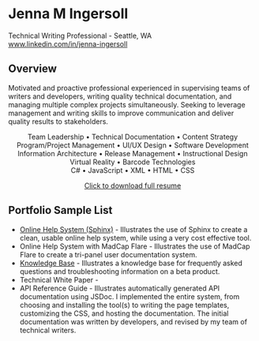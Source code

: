 # Jenna M Ingersoll
Technical Writing Professional - Seattle, WA<br />
www.linkedin.com/in/jenna-ingersoll 

## Overview

Motivated and proactive professional experienced in supervising teams of writers and developers, writing 
quality technical documentation, and managing multiple complex projects simultaneously. Seeking to leverage management and writing skills to improve communication and deliver quality results to stakeholders.

<p style="text-align:center;">Team Leadership • Technical Documentation • Content Strategy <br />
Program/Project Management • UI/UX Design • Software Development <br />
Information Architecture • Release Management • Instructional Design <br />
Virtual Reality • Barcode Technologies <br />
C# • JavaScript • XML • HTML • CSS</p>

<p style="text-align:center;"><a href="https://drive.google.com/open?id=0B8WUv5172EuCQndhVzQzY1hQcWxfdmpORG1xMWhjZUM3TmxB">Click to download full resume</a></p>

## Portfolio Sample List

* [Online Help System (Sphinx)](sphinx/overview.md) - Illustrates the use of Sphinx to create a clean, usable online help system, while using a very cost effective tool. 
* Online Help System with MadCap Flare - Illustrates the use of MadCap Flare to create a tri-panel user documentation system.
* [Knowledge Base](kb/overview.md) - Illustrates a knowledge base for frequently asked questions and troubleshooting information on a beta product.
* Technical White Paper - 
* API Reference Guide - Illustrates automatically generated API documentation using JSDoc. I implemented the entire system, from choosing and installing the tool(s) to writing the page templates, customizing the CSS, and hosting the documentation. The initial documentation was written by developers, and revised by my team of technical writers.
